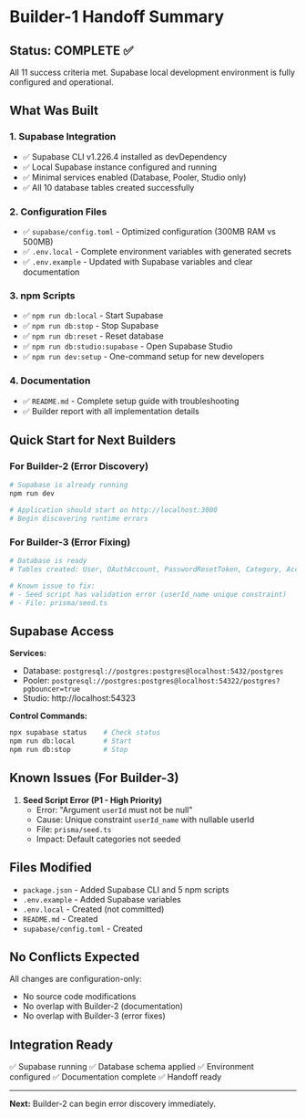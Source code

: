 # Builder-1 Handoff Summary

## Status: COMPLETE ✅

All 11 success criteria met. Supabase local development environment is fully configured and operational.

## What Was Built

### 1. Supabase Integration
- ✅ Supabase CLI v1.226.4 installed as devDependency
- ✅ Local Supabase instance configured and running
- ✅ Minimal services enabled (Database, Pooler, Studio only)
- ✅ All 10 database tables created successfully

### 2. Configuration Files
- ✅ `supabase/config.toml` - Optimized configuration (300MB RAM vs 500MB)
- ✅ `.env.local` - Complete environment variables with generated secrets
- ✅ `.env.example` - Updated with Supabase variables and clear documentation

### 3. npm Scripts
- ✅ `npm run db:local` - Start Supabase
- ✅ `npm run db:stop` - Stop Supabase
- ✅ `npm run db:reset` - Reset database
- ✅ `npm run db:studio:supabase` - Open Supabase Studio
- ✅ `npm run dev:setup` - One-command setup for new developers

### 4. Documentation
- ✅ `README.md` - Complete setup guide with troubleshooting
- ✅ Builder report with all implementation details

## Quick Start for Next Builders

### For Builder-2 (Error Discovery)
```bash
# Supabase is already running
npm run dev

# Application should start on http://localhost:3000
# Begin discovering runtime errors
```

### For Builder-3 (Error Fixing)
```bash
# Database is ready
# Tables created: User, OAuthAccount, PasswordResetToken, Category, Account, Transaction, Budget, BudgetAlert, MerchantCategoryCache, Goal

# Known issue to fix:
# - Seed script has validation error (userId_name unique constraint)
# - File: prisma/seed.ts
```

## Supabase Access

**Services:**
- Database: `postgresql://postgres:postgres@localhost:5432/postgres`
- Pooler: `postgresql://postgres:postgres@localhost:54322/postgres?pgbouncer=true`
- Studio: http://localhost:54323

**Control Commands:**
```bash
npx supabase status    # Check status
npm run db:local       # Start
npm run db:stop        # Stop
```

## Known Issues (For Builder-3)

1. **Seed Script Error (P1 - High Priority)**
   - Error: "Argument `userId` must not be null"
   - Cause: Unique constraint `userId_name` with nullable userId
   - File: `prisma/seed.ts`
   - Impact: Default categories not seeded

## Files Modified

- `package.json` - Added Supabase CLI and 5 npm scripts
- `.env.example` - Added Supabase variables
- `.env.local` - Created (not committed)
- `README.md` - Created
- `supabase/config.toml` - Created

## No Conflicts Expected

All changes are configuration-only:
- No source code modifications
- No overlap with Builder-2 (documentation)
- No overlap with Builder-3 (error fixes)

## Integration Ready

✅ Supabase running
✅ Database schema applied
✅ Environment configured
✅ Documentation complete
✅ Handoff ready

---

**Next:** Builder-2 can begin error discovery immediately.
